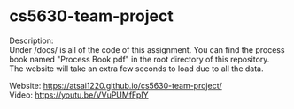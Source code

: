 # cs5630-team-project

Description: <br>
Under /docs/ is all of the code of this assignment. You can find the process book named "Process Book.pdf" in the root directory of this repository. <br>
The website will take an extra few seconds to load due to all the data.

Website: https://atsai1220.github.io/cs5630-team-project/ <br>
Video: https://youtu.be/VVuPUMfFpIY
